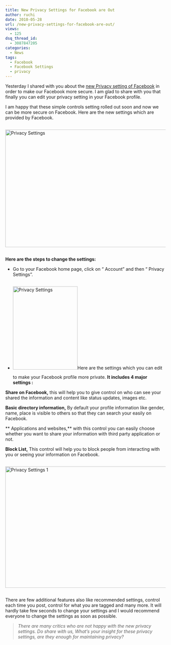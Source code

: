 ```yaml
---
title: New Privacy Settings for Facebook are Out
author: ruchi
date: 2010-05-28
url: /new-privacy-settings-for-facebook-are-out/
views:
  - 125
dsq_thread_id:
  - 3087847205
categories:
  - News
tags:
  - Facebook
  - Facebook Settings
  - privacy
---
```

Yesterday I shared with you about the <a href="http://fbknol.com/2010/05/27/facebook-announced-new-privacy-settings/" onclick="_gaq.push(['_trackEvent', 'outbound-article', 'http://fbknol.com/2010/05/27/facebook-announced-new-privacy-settings/', 'new Privacy setting of Facebook']);" >new Privacy setting of Facebook</a> in order to make our Facebook more secure. I am glad to share with you that finally you can edit your privacy setting in your Facebook profile.

I am happy that these simple controls setting rolled out soon and now we can be more secure on Facebook. Here are the new settings which are provided by Facebook.

<img class="wp-image-54276" style="float: none;margin: 15px auto;border: 0px" src="http://cdn.devilsworkshop.org/files/2010/05/PrivacySettings.jpg" border="0" alt="Privacy Settings" width="533" height="369" />

**Here are the steps to change the settings:**

  * Go to your Facebook home page, click on “ Account” and then “ Privacy Settings”.

  * <img style="float: none;margin: 15px auto;border: 0px" src="http://cdn.devilsworkshop.org/files/2010/05/PrivacySettings.png" border="0" alt="Privacy Settings" width="203" height="261" />Here are the settings which you can edit to make your Facebook profile more private. **It includes 4 major settings :**

**Share on Facebook,** this will help you to give control on who can see your shared the information and content like status updates, images etc.

**Basic directory information,** By default your profile information like gender, name, place is visible to others so that they can search your easily on Facebook.

** Applications and websites,** with this control you can easily choose whether you want to share your information with third party application or not.

**Block List,** This control will help you to block people from interacting with you or seeing your information on Facebook.

<img style="float: none;margin: 15px auto;border: 0px" src="http://cdn.devilsworkshop.org/files/2010/05/PrivacySettings1.png" border="0" alt="Privacy Settings 1" width="506" height="381" />

There are few additional features also like recommended settings, control each time you post, control for what you are tagged and many more. It will hardly take few seconds to change your settings and I would recommend everyone to change the settings as soon as possible.

> *There are many critics who are not happy with the new privacy settings. Do share with us, What’s your insight for these privacy settings, are they enough for maintaining privacy?*

